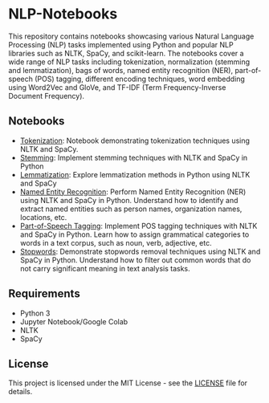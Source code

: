 # NLP-Notebooks

This repository contains notebooks showcasing various Natural Language Processing (NLP) tasks implemented using Python and popular NLP libraries such as NLTK, SpaCy, and scikit-learn. The notebooks cover a wide range of NLP tasks including tokenization, normalization (stemming and lemmatization), bags of words, named entity recognition (NER), part-of-speech (POS) tagging, different encoding techniques, word embedding using Word2Vec and GloVe, and TF-IDF (Term Frequency-Inverse Document Frequency).

## Notebooks

- [Tokenization](Tokenization.ipynb): Notebook demonstrating tokenization techniques using NLTK and SpaCy.
- [Stemming](Stemming.ipynb): Implement stemming techniques with NLTK and SpaCy in Python
- [Lemmatization](Lemmatization.ipynb): Explore lemmatization methods in Python using NLTK and SpaCy 
- [Named Entity Recognition](NER.ipynb): Perform Named Entity Recognition (NER) using NLTK and SpaCy in Python. Understand how to identify and extract named entities such as person names, organization names, locations, etc.
- [Part-of-Speech Tagging](POS_Tagging.ipynb): Implement POS tagging techniques with NLTK and SpaCy in Python. Learn how to assign grammatical categories to words in a text corpus, such as noun, verb, adjective, etc.
- [Stopwords](Stopwords.ipynb): Demonstrate stopwords removal techniques using NLTK and SpaCy in Python. Understand how to filter out common words that do not carry significant meaning in text analysis tasks.

## Requirements

- Python 3
- Jupyter Notebook/Google Colab
- NLTK
- SpaCy

## License

This project is licensed under the MIT License - see the [LICENSE](LICENSE.md) file for details.
